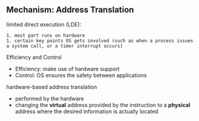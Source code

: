 ## Mechanism: Address Translation

limited direct execution (LDE):

	1. most part runs on hardware
	1. certain key points OS gets involved (such as when a process issues a system call, or a timer interrupt occurs)



Efficiency and Control

- Efficiency: make use of hardware support
- Control: OS ensures the safety between applications



hardware-based address translation

- performed by the hardware
- changing the **virtual** address provided by the instruction to a **physical** address where the desired information is actually located

